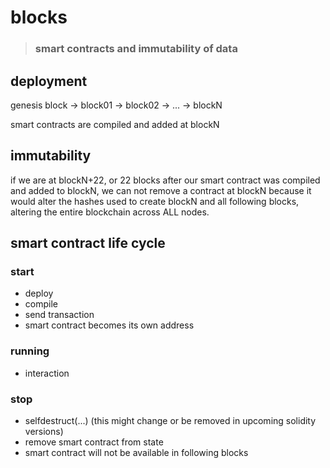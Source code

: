 # blocks
> ### smart contracts and immutability of data

## deployment

genesis block -> block01 -> block02 -> ... -> blockN

smart contracts are compiled and added at blockN

## immutability

if we are at blockN+22, or 22 blocks after our smart contract was compiled and added to blockN, we can not remove a contract at blockN because it would alter the hashes used to create blockN and all following blocks, altering the entire blockchain across ALL nodes.

## smart contract life cycle

### start
- deploy
- compile
- send transaction
- smart contract becomes its own address

### running
- interaction

### stop
- selfdestruct(...)  (this might change or be removed in upcoming solidity versions)
- remove smart contract from state
- smart contract will not be available in following blocks

